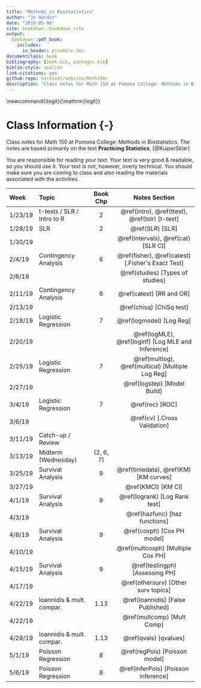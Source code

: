 ```yaml
--- 
title: "Methods in Biostatistics"
author: "Jo Hardin"
date: "2019-05-06"
site: bookdown::bookdown_site
output:
  bookdown::pdf_book:
    includes:
      in_header: preamble.tex
documentclass: book
bibliography: [book.bib, packages.bib]
biblio-style: apalike
link-citations: yes
github-repo: hardin47/website/Math150/
description: "Class notes for Math 150 at Pomona College: Methods in Biostatistics.  The notes are based primarily on the text Practicing Statistics, Kuiper and Sklar"
---
```


\newcommand{\logit}{\mathrm{logit}}

# Class Information {-}

Class notes for Math 150 at Pomona College: Methods in Biostatistics.  The notes are based primarily on the text **Practicing Statistics**, [@KuiperSklar].


You are responsible for reading your text.  Your text is very good & readable, so you should use it.  Your text is not, however, overly technical.  You should make sure you are coming to class and also reading the materials associated with the activities. 













| Week    	| Topic                      	|  Book Chp   	|   Notes Section |
|:---------	|:---------------------------	|:----------------:	|:----------------:	|
| 1/23/19 	| t-tests / SLR / Intro to R | 2 | \@ref(intro), \@ref(ttest), \@ref(tslr) [t-test] |
| 1/28/19 	| SLR | 2 |  \@ref(SLR)  [SLR]   |
| 1/30/19 	| | | \@ref(intervals), \@ref(cat) [SLR CI] |
| 2/4/19  	| Contingency Analysis | 6 | \@ref(fisher), \@ref(catest)   [.Fisher's Exact Test] |
| 2/6/19 	| | |  \@ref(studies) [Types of studies]
| 2/11/19 	| Contingency Analysis | 6 | \@ref(catest) [RR and OR] |
| 2/13/19 	| | | \@ref(chisq) [ChiSq test] |
| 2/18/19 	| Logistic Regression | 7 | \@ref(logmodel) [Log Reg] |
| 2/20/19 	| | | \@ref(logMLE), \@ref(loginf) [Log MLE and Inference] |
| 2/25/19 	| Logistic Regression | 7 | \@ref(multlog), \@ref(multicol) [Multiple Log Reg] |
| 2/27/19 	| | | \@ref(logstep) [Model Build] |
| 3/4/19  	| Logistic Regression | 7 | \@ref(roc) [ROC] |
| 3/6/19  	| | | \@ref(cv)   [.Cross Validation] | 
| 3/11/19 	| Catch-up / Review | |
| 3/13/19 	| Midterm (Wednesday) |  (2, 6, 7) 	|
| 3/25/19 	| Survival Analysis | 9 | \@ref(timedata), \@ref(KM) [KM curves] |
| 3/27/19 	| | | \@ref(KMCI) [KM CI]  |
| 4/1/19  	| Survival Analysis | 9 |  \@ref(logrank)  [Log Rank test]|
| 4/3/19  	| | |  \@ref(hazfunc) [haz functions] |
| 4/8/19  	| Survival Analysis | 9 | \@ref(coxph) [Cox PH model] |
| 4/10/19  	| | | \@ref(multcoxph) [Multiple Cox PH]  |
| 4/15/19 	| Survival Analysis | 9 |  \@ref(testingph) [Assessing PH] |
| 4/17/19 	| | |  \@ref(othersurv) [Other surv topics]  |
| 4/22/19 	| Ioannidis & mult. compar. | 1.13 | \@ref(Ioannidis) [False Published]
| 4/22/19 	| |  | \@ref(multcomp) [Mult Comp]
| 4/29/19 	| Ioannidis & mult. compar. | 1.13 | \@ref(qvals) [qvalues]
| 5/1/19 	| Poisson Regression | 8 | \@ref(regPois) [Poisson model]
| 5/6/19  	| Poisson Regression | 8 | \@ref(inferPois) [Poisson inference]
